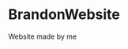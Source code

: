 # BrandonWebsite
Website made by me
<head>
  <title>BrandonWebsite </title>
</head>
<body>
  <h1> </h1>
</body>
